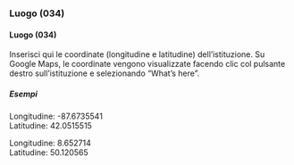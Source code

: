 ### Luogo  (034)

#### Luogo  (034)
Inserisci qui le coordinate (longitudine e latitudine) dell’istituzione. Su Google Maps, le coordinate vengono visualizzate facendo clic col pulsante destro sull’istituzione e selezionando “What’s here”.

##### Esempi  
Longitudine: -87.6735541  
Latitudine: 42.0515515

Longitudine: 8.652714  
Latitudine: 50.120565

